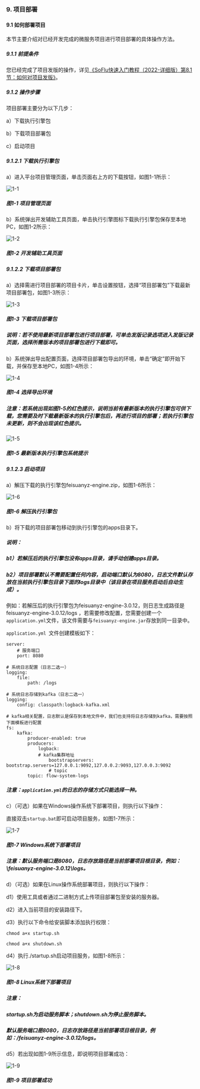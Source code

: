 ### 9. 项目部署

#### 9.1 如何部署项目

本节主要介绍对已经开发完成的微服务项目进行项目部署的具体操作方法。

##### 9.1.1 前提条件

您已经完成了项目发版的操作，详见[《SoFlu快速入门教程（2022-详细版）第8.1节：如何对项目发版》](https://gitee.com/feisuanyz/SoFlu-adp/blob/master/SoFlu%EF%BC%88%E5%90%8E%E7%AB%AF%EF%BC%89%E5%85%A8%E8%87%AA%E5%8A%A8%E5%BC%80%E5%8F%91%E5%B9%B3%E5%8F%B0%E6%95%99%E7%A8%8B/SoFlu%EF%BC%88%E5%90%8E%E7%AB%AF%EF%BC%89%E5%BF%AB%E9%80%9F%E5%85%A5%E9%97%A8%E6%95%99%E7%A8%8B/SoFlu%E5%BF%AB%E9%80%9F%E5%85%A5%E9%97%A8%E6%95%99%E7%A8%8B%EF%BC%882022-%E8%AF%A6%E7%BB%86%E7%89%88%EF%BC%89/8.%20%E9%A1%B9%E7%9B%AE%E5%8F%91%E7%89%88/1.%20%E5%A6%82%E4%BD%95%E5%AF%B9%E9%A1%B9%E7%9B%AE%E5%8F%91%E7%89%88.md)。

##### 9.1.2 操作步骤

项目部署主要分为以下几步：

a）下载执行引擎包

b）下载项目部署包

c）启动项目

##### 9.1.2.1 下载执行引擎包

a）进入平台项目管理页面，单击页面右上方的下载按钮，如图1-1所示：

![1-1](https://www.feisuanyz.com/fsimage/ks-image/xiangmubushu/xiazaibushubao_1.png)

##### 图1-1 项目管理页面

b）系统弹出开发辅助工具页面，单击执行引擎图标下载执行引擎包保存至本地PC，如图1-2所示：

![1-2](https://www.feisuanyz.com/fsimage/ks-image/xiangmubushu/xiazaibushubao_2.png)

##### 图1-2 开发辅助工具页面

##### 9.1.2.2 下载项目部署包

a）选择需进行项目部署的项目卡片，单击设置按钮，选择“项目部署包”下载最新项目部署包，如图1-3所示：

![1-3](https://www.feisuanyz.com/fsimage/ks-image/xiangmubushu/xiazaibushubao_4.png)

##### 图1-3 下载项目部署包

##### 说明：若不使用最新项目部署包进行项目部署，可单击发版记录选项进入发版记录页面，选择所需版本的项目部署包进行下载即可。

b）系统弹出导出配置页面，选择项目部署包导出的环境，单击“确定”即开始下载，并保存至本地PC，如图1-4所示：

![1-4](https://www.feisuanyz.com/fsimage/ks-image/xiangmubushu/xiazaibushubao_5.png)

##### 图1-4 选择导出环境

##### 注意：若系统出现如图1-5的红色提示，说明当前有最新版本的执行引擎包可供下载，您需要及时下载最新版本的执行引擎包后，再进行项目的部署；若执行引擎包未更新，则不会出现该红色提示。

![1-5](https://www.feisuanyz.com/fsimage/ks-image/xmbushu_1.png)

##### 图1-5 最新版本执行引擎包系统提示

##### 9.1.2.3 启动项目

a）解压下载的执行引擎包feisuanyz-engine.zip，如图1-6所示：

![1-6](https://www.feisuanyz.com/fsimage/ks-image/ks_8-6_img.png)

##### 图1-6 解压执行引擎包

b）将下载的项目部署包移动到执行引擎包的apps目录下。

##### 说明：

##### b1）若解压后的执行引擎包没有apps目录，请手动创建apps目录。

##### b2）项目部署默认不需要配置任何内容，启动端口默认为8080，日志文件默认存放在当前执行引擎包目录下面的logs目录中（该目录在项目服务启动后自动生成）。
例如：若解压后的执行引擎包为feisuanyz-engine-3.0.12，则日志生成路径是 feisuanyz-engine-3.0.12/logs ，若需要修改配置，您需要创建一个` application.yml `文件，该文件需要与` feisuanyz-engine.jar `存放到同一目录中。

`application.yml `文件创建模板如下：

```
server:
    # 服务端口
    port: 8080

# 系统日志配置（日志二选一）
logging:
    file:
        path: /logs
        
# 系统日志存储到kafka（日志二选一）
logging:
    config: classpath:logback-kafka.xml

# kafka相关配置，日志默认是保存到本地文件中，我们也支持将日志存储到kafka，需要按照下面模板进行配置
fs:
    kafka:
        producer-enabled: true
        producers:
            logback:
            # kafka集群地址
                bootstrapservers: bootstrap.servers=127.0.0.1:9092,127.0.0.2:9093,127.0.0.3:9092
                # topic
        topic: flow-system-logs
```

##### 注意：` application.yml `的日志的存储方式只能选择一种。

c）（可选）如果在Windows操作系统下部署项目，则执行以下操作：

直接双击` startup.bat `即可启动项目服务，如图1-7所示：

![1-7](https://www.feisuanyz.com/fsimage/ks-image/xiangmubushu/xiazaibushubao_7.png)

##### 图1-7 Windows系统下部署项目

##### 注意：默认服务端口是8080，日志存放路径是当前部署项目根目录，例如：\feisuanyz-engine-3.0.12\logs。

d）（可选）如果在Linux操作系统部署项目，则执行以下操作：

d1）使用工具或者通过二进制方式上传项目部署包至安装的服务器。

d2）进入当前项目的安装路径下。

d3）执行以下命令给安装脚本添加执行权限：

`chmod a+x startup.sh`

`chmod a+x shutdown.sh`

d4）执行./startup.sh启动项目服务，如图1-8所示：

![1-8](https://www.feisuanyz.com/fsimage/ks-image/ks_8-8_img.png)

##### 图1-8 Linux系统下部署项目

##### 注意：

##### startup.sh为启动服务脚本；shutdown.sh为停止服务脚本。

##### 默认服务端口是8080，日志存放路径是当前部署项目根目录，例如：/feisuanyz-engine-3.0.12/logs。

d5）若出现如图1-9所示信息，即说明项目部署成功：

![1-9](https://www.feisuanyz.com/fsimage/ks-image/xiangmubushu/xiazaibushubao_8.png)

##### 图1-9 项目部署成功

